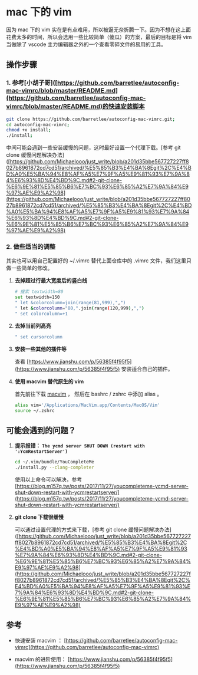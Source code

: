 # mac 下的 vim

因为 mac 下的 vim 实在是有点难用，所以被逼无奈折腾一下。因为不想在这上面花费太多的时间，所以会选用一些比较简单（傻瓜）的方案，最后的目标是将 vim 当做除了 vscode 主力编辑器之外的一个查看零碎文件的易用的工具。

## 操作步骤

### 1. 参考[小胡子哥]([https://github.com/barretlee/autoconfig-mac-vimrc/blob/master/README.md](https://github.com/barretlee/autoconfig-mac-vimrc/blob/master/README.md)的快速安装脚本

```bash
git clone https://github.com/barretlee/autoconfig-mac-vimrc.git;
cd autoconfig-mac-vimrc;
chmod +x install;
./install;
```

中间可能会遇到一些安装缓慢的问题，这时最好设置一个代理下载。[参考 git clone 缓慢问题解决办法]([https://github.com/Michaelooo/just_write/blob/a201d35bbe567727227ff8027b8961872cd7cd51/archived/%E5%85%B3%E4%BA%8Egit%2C%E4%BD%A0%E5%BA%94%E8%AF%A5%E7%9F%A5%E9%81%93%E7%9A%84%E6%93%8D%E4%BD%9C.md#2-git-clone-%E6%9E%81%E5%85%B6%E7%BC%93%E6%85%A2%E7%9A%84%E9%97%AE%E9%A2%98](https://github.com/Michaelooo/just_write/blob/a201d35bbe567727227ff8027b8961872cd7cd51/archived/%E5%85%B3%E4%BA%8Egit%2C%E4%BD%A0%E5%BA%94%E8%AF%A5%E7%9F%A5%E9%81%93%E7%9A%84%E6%93%8D%E4%BD%9C.md#2-git-clone-%E6%9E%81%E5%85%B6%E7%BC%93%E6%85%A2%E7%9A%84%E9%97%AE%E9%A2%98)

### 2. 做些适当的调整

其实也可以用自己配置好的 ~/.vimrc 替代上面仓库中的 .vimrc 文件，我们这里只做一些简单的修改。

1. **去掉超过行最大宽度后的竖白线**
   
   ```bash
   # 搜索 textwidth=80
   set textwidth=150
   " let &colorcolumn=join(range(81,999),",")
   " let &colorcolumn="80,".join(range(120,999),",")
   " set colorcolumn=+1
   ```

2. **去掉当前列高亮**
   
   ```bash
   " set cursorcolumn
   ```

3. **安装一些其他的插件等**
   
   查看 [https://www.jianshu.com/p/56385f4f95f5](https://www.jianshu.com/p/56385f4f95f5) 安装适合自己的插件。

4. **使用 macvim 替代原生的 vim**
   
   首先前往下载 [macvim](https://github.com/macvim-dev/macvim) ， 然后在 bashrc / zshrc 中添加 alias 。
   
   ```bash
   alias vim='/Applications/MacVim.app/Contents/MacOS/Vim'
   source ~/.zshrc
   ```
   
   

## 可能会遇到的问题？

1. **提示报错： `The ycmd server SHUT DOWN (restart with ':YcmRestartServer')`**
   
   ```bash
   cd ~/.vim/bundle/YouCompleteMe  
   ./install.py --clang-completer  
   ```
   
   使用以上命令可以解决，参考 [https://blog.m157q.tw/posts/2017/11/27/youcompleteme-ycmd-server-shut-down-restart-with-ycmrestartserver/](https://blog.m157q.tw/posts/2017/11/27/youcompleteme-ycmd-server-shut-down-restart-with-ycmrestartserver/)
2. **git clone 下载很缓慢**
   
   可以通过设置代理的方式来下载，[参考 git clone 缓慢问题解决办法]([https://github.com/Michaelooo/just_write/blob/a201d35bbe567727227ff8027b8961872cd7cd51/archived/%E5%85%B3%E4%BA%8Egit%2C%E4%BD%A0%E5%BA%94%E8%AF%A5%E7%9F%A5%E9%81%93%E7%9A%84%E6%93%8D%E4%BD%9C.md#2-git-clone-%E6%9E%81%E5%85%B6%E7%BC%93%E6%85%A2%E7%9A%84%E9%97%AE%E9%A2%98](https://github.com/Michaelooo/just_write/blob/a201d35bbe567727227ff8027b8961872cd7cd51/archived/%E5%85%B3%E4%BA%8Egit%2C%E4%BD%A0%E5%BA%94%E8%AF%A5%E7%9F%A5%E9%81%93%E7%9A%84%E6%93%8D%E4%BD%9C.md#2-git-clone-%E6%9E%81%E5%85%B6%E7%BC%93%E6%85%A2%E7%9A%84%E9%97%AE%E9%A2%98)

## 参考

- 快速安装 macvim ： [https://github.com/barretlee/autoconfig-mac-vimrc](https://github.com/barretlee/autoconfig-mac-vimrc)

- macvim 的进阶使用： [https://www.jianshu.com/p/56385f4f95f5](https://www.jianshu.com/p/56385f4f95f5)
